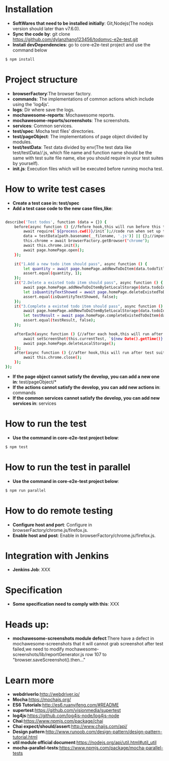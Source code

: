 # Installation

* __SoftWares that need to be installed initially__: Git,Nodejs(The nodejs version should later than v7.6.0).
* __Sync the code by__: git clone https://github.com/dylanzhang123456/todomvc-e2e-test.git
* __Install devDependencies__: go to core-e2e-test project and use the command below

```bash
$ npm install
```  

# Project structure

* __browserFactory__:The browser factory.
* __commands__: The implementations of common actions which include using the 'log4js'.
* __logs__: Dir where save the logs.
* __mochawesome-reports__: Mochawesome reports.
* __mochawesome-reports/screenshots__: The screenshots.
* __services__: Common services. 
* __test/spec__: Mocha test files' directories.
* __test/pageObject__: The implementations of page object divided by modules.
* __test/testData__: Test data divided by env(The test data like test/testData/*/*.js,
which file name and function name should be the same with test suite file name,
else you should require in your test suites by yourself).
* __init.js__: Execution files which will be executed before running mocha test.

# How to write test cases
* __Create a test case in: test/spec__
* __Add a test case code to the new case files,like__:
```bash

describe('Test todos', function (data = {}) {
    before(async function () {//fefore hook,this will run before this test suite statts.
        await require(`${process.cwd()}/init`);//code run when set up this test suite
        data = testData[path.basename(__filename, '.js')] || {};//import test data
        this.chrome = await browserFactory.getBrowser("chrome");
        await this.chrome.init();
        await page.homePage.open();
    });

    it("1.Add a new todo item should pass", async function () {
        let quantity = await page.homePage.addNewToDoItem(data.todoTitle);
        assert.equal(quantity, 1);
    });
    it("2.Delete a existed todo item should pass", async function () {
        await page.homePage.addNewToDoItemBySetLocalStorage(data.todoId, data.todoTitle, data.completed_true);
        let isQuantityTextShowed = await page.homePage.deleteExistedToDoItem();
        assert.equal(isQuantityTextShowed, false);
    });
    it("3.Complete a existed todo item should pass", async function () {
        await page.homePage.addNewToDoItemBySetLocalStorage(data.todoId, data.todoTitle, data.completed_true);
        let testResult = await page.homePage.completeExistedToDoItem(data.todoItemAttrName, data.todoItemAttrValue, data.expectedIncompleteQuantity);
        assert.equal(testResult, false);
    });

    afterEach(async function () {//after each hook,this will run after each case finished
        await setScreenShot(this.currentTest, `${new Date().getTime()}.png`);
        await page.homePage.deleteLocalStorage();
    });
    after(async function () {//after hook,this will run after test suite finished
        await this.chrome.close();
    });
});

```
* __If the page object cannot satisfy the develop, you can add a new one in__: test/pageObject/*
* __If the actions cannot satisfy the develop, you can add new actions in__: commands
* __If the common services cannot satisfy the develop, you can add new services in__: services

# How to run the test
* __Use the command in core-e2e-test project below__:
```bash
$ npm test
```
# How to run the test in parallel
* __Use the command in core-e2e-test project below__:
```bash
$ npm run parallel
```

# How to do remote testing
* __Configure host and port__: Configure in browserFactory/chrome.js/firefox.js.
* __Enable host and post__: Enable in browserFactory/chrome.js/firefox.js.

# Integration with Jenkins
* __Jenkins Job__: XXX

# Specification
* __Some specification need to comply with this__: XXX

# Heads up:
* __mochawesome-screenshots module defect__:There have a defect in mochawesome-screenshots that it will cannot grab screenshot 
after test failed,we need to modify mochawesome-screenshots/lib/reportGenerator.js row 107 to "browser.saveScreenshot().then..."

# Learn more
* __webdriverIo__:http://webdriver.io/
* __Mocha__:https://mochajs.org/
* __ES6 Tutorials__:http://es6.ruanyifeng.com/#README
* __supertest__:https://github.com/visionmedia/supertest
* __log4js__:https://github.com/log4js-node/log4js-node
* __Chai__:https://www.npmjs.com/package/chai
* __Chai expect/should/assert__:http://www.chaijs.com/api/
* __Design pattern__:http://www.runoob.com/design-pattern/design-pattern-tutorial.html
* __util module official document__:https://nodejs.org/api/util.html#util_util
* __mocha-parallel-tests__:https://www.npmjs.com/package/mocha-parallel-tests